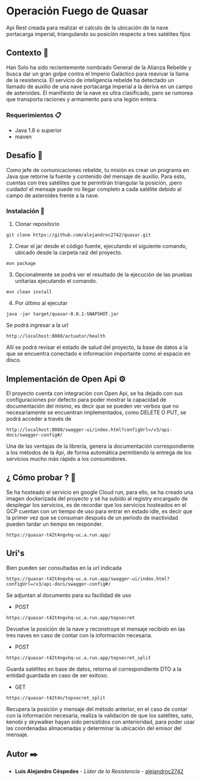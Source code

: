# Operación Fuego de Quasar


Api Rest creada para realizar el calculo de la ubicación de la nave portacarga imperial, triangulando su posición respecto a tres satélites fijos 


## Contexto 🚀


Han Solo ha sido recientemente nombrado General de la Alianza Rebelde y busca dar un gran golpe contra el Imperio Galáctico para reavivar la llama de la resistencia.
El servicio de inteligencia rebelde ha detectado un llamado de auxilio de una nave portacarga imperial a la deriva en un campo de asteroides. El manifiesto de la nave es ultra clasificado, pero se rumorea que transporta raciones y armamento para una legión entera.


### Requerimientos 📋


 * Java 1.8 o superior
 * maven


## Desafío 📢


Como jefe de comunicaciones rebelde, tu misión es crear un programa en Java que retorne la fuente y contenido del mensaje de auxilio. Para esto, cuentas con tres satélites que te permitirán triangular la posición, ¡pero cuidado! el mensaje puede no llegar completo a cada satélite debido al campo de asteroides frente a la nave.


### Instalación 🔧


1. Clonar repositorio
```
git clone https://github.com/alejandroc2742/quasar.git
```


2. Crear el jar desde el código fuente, ejecutando el siguiente comando, ubicado desde la carpeta raíz del proyecto.


```
mvn package
```
3. Opcionalmente se podrá ver el resultado de la ejecución de las pruebas unitarias ejecutando el comando.
```
mvn clean install
```
4. Por último al ejecutar
```
java -jar target/quasar-0.0.1-SNAPSHOT.jar
```
Se podrá ingresar a la url 
```
http://localhost:8080/actuator/health
```
Allí se podrá revisar el estado de salud del proyecto, la base de datos a la que se encuentra conectado e información importante como el espacio en disco.




## Implementación de Open Api ⚙️


El proyecto cuenta con integración con Open Api, se ha dejado con sus configuraciones por defecto para poder mostrar la capacidad de documentación del mismo, es decir que se pueden ver verbos que no necesariamente se encuentran implementados, como DELETE O PUT, se podrá acceder a través de 


```
http://localhost:8080/swagger-ui/index.html?configUrl=/v3/api-docs/swagger-config#/
```
Una de las ventajas de la librería, genera la documentación correspondiente a los métodos de la Api, de forma automática permitiendo la entrega de los servicios mucho más rápido a los consumidores.




## ¿ Cómo probar ?  🔩


Se ha hosteado el servicio en google Cloud run, para ello, se ha creado una imagen dockerizada del proyecto y sé ha subido al registry encargado de desplegar los servicios, es de recordar que los servicios hosteados en el GCP cuentan con un tiempo de uso para entrar en estado idle, es decir que la primer vez que se consuman después de un periodo de inactividad pueden tardar un tiempo en responder.


```
https://quasar-t42t4ngvhq-uc.a.run.app/
```


## Uri's


Bien pueden ser consultadas en la url indicada 


```
https://quasar-t42t4ngvhq-uc.a.run.app/swagger-ui/index.html?configUrl=/v3/api-docs/swagger-config#/
```


Se adjuntan al documento para su facilidad de uso


* POST 
```
https://quasar-t42t4ngvhq-uc.a.run.app/topsecret 
```
Devuelve la posición de la nave y reconstruye el mensaje recibido en las tres naves en caso de contar con la información necesaria.


* POST 
```
https://quasar-t42t4ngvhq-uc.a.run.app/topsecret_split
```
Guarda satélites en base de datos, retorna el correspondiente DTO a la entidad guardada en caso de ser exitoso.


* GET 
```
https://quasar-t42t4n/topsecret_split
```
Recupera la posición y mensaje del método anterior, en el caso de contar con la información necesaria, realiza la validación de que los satélites, sato, kenobi y skywalker hayan sido persistidos con anterioridad, para poder usar las coordenadas almacenadas y determinar la ubicación del emisor del mensaje.





## Autor ✒️


* **Luis Alejandro Céspedes** - *Líder de la Resistencia* - [alejandroc2742](https://github.com/alejandroc2742/)

